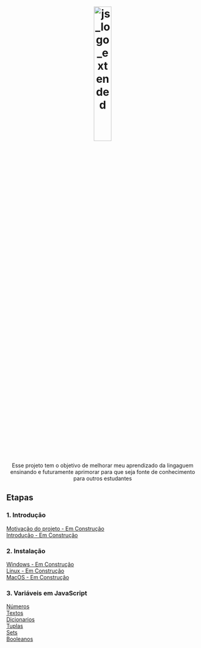 <h1 align="center">
  <img src="https://upload.wikimedia.org/wikipedia/commons/9/99/Unofficial_JavaScript_logo_2.svg" alt="js_logo_extended" width="30%" />
</h1>

<p align="center">
    Esse projeto tem o objetivo de melhorar meu aprendizado da lingaguem
    ensinando e futuramente aprimorar para que seja fonte de conhecimento para outros estudantes
</p>

## Etapas

### 1. Introdução

[Motivação do projeto - Em Construção](/Introdução/motivacao.MD)<br>
[Introdução - Em Construção](/Introdução/introducao.MD)

### 2. Instalação

[Windows - Em Construção](/Instalação/Windows.md)<br>
[Linux - Em Construção](/Introdução/Linux.md)<br>
[MacOS - Em Construção](/Introdução/MacOS.md)

### 3. Variáveis em JavaScript

[Números](/variaveis/numbers.md)<br>
[Textos](/variaveis/textos.md)<br>
[Dicionarios](/Estrutura-de-dados-em-python/dicionarios.md)<br>
[Tuplas](/Estrutura-de-dados-em-python/tuplas.md)<br>
[Sets](/Estrutura-de-dados-em-python/sets.md)<br>
[Booleanos](/Estrutura-de-dados-em-python/booleanos.md)<br>
